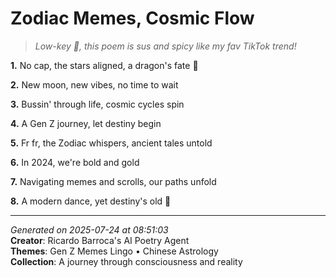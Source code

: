 # Zodiac Memes, Cosmic Flow

> *Low-key 🥰, this poem is sus and spicy like my fav TikTok trend!*

**1.** No cap, the stars aligned, a dragon's fate 🐉


**2.** New moon, new vibes, no time to wait


**3.** Bussin' through life, cosmic cycles spin


**4.** A Gen Z journey, let destiny begin


**5.** Fr fr, the Zodiac whispers, ancient tales untold


**6.** In 2024, we're bold and gold


**7.** Navigating memes and scrolls, our paths unfold


**8.** A modern dance, yet destiny's old 🌌



---

*Generated on 2025-07-24 at 08:51:03*  
**Creator**: Ricardo Barroca's AI Poetry Agent  
**Themes**: Gen Z Memes Lingo • Chinese Astrology  
**Collection**: A journey through consciousness and reality